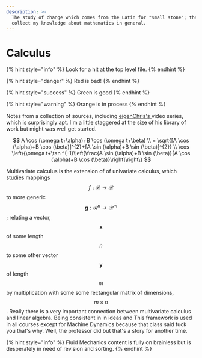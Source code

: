 ```yaml
---
description: >-
  The study of change which comes from the Latin for "small stone"; these pages
  collect my knowledge about mathematics in general.
---
```


# Calculus

{% hint style="info" %}
Look for a hit at the top level file. 
{% endhint %}

{% hint style="danger" %}
Red is bad!
{% endhint %}

{% hint style="success" %}
Green is good
{% endhint %}

{% hint style="warning" %}
Orange is in process
{% endhint %}



Notes from a collection of sources, including [eigenChris's ](https://www.youtube.com/user/eigenchris)video series, which is surprisingly apt. I'm a little staggered at the size of his library of work but might was well get started. 

$$
A \cos (\omega t+\alpha)+B \cos (\omega t+\beta) \\
= \sqrt{[A \cos (\alpha)+B \cos (\beta)]^{2}+[A \sin (\alpha)+B \sin (\beta)]^{2}} 
\\
\cos \left\{\omega t+\tan ^{-1}\left[\frac{A \sin (\alpha)+B \sin (\beta)}{A \cos (\alpha)+B \cos (\beta)}\right]\right\}
$$

Multivariate calculus is the extension of of univariate calculus, which studies mappings $$f: \mathcal{R} \rightarrow \mathcal{R}$$ to more generic $$\boldsymbol{g}: \mathcal{R}^{n} \rightarrow \mathcal{R}^{m}$$; relating a vector, $$\boldsymbol{x}$$ of some length$$n$$ to some other vector $$\boldsymbol{y}$$of length $$m$$by multiplication with some some rectangular matrix of dimensions,  $$m \times n$$.  Really there is a very important connection between multivariate calculus and linear algebra. Being consistent in in ideas and This framework is used in all courses except for Machine Dynamics because that class said fuck you that's why. Well, the professor did but that's a story for another time. 

{% hint style="info" %}
Fluid Mechanics content is fully on brainless but is desperately in need of revision and sorting. 
{% endhint %}

## 

